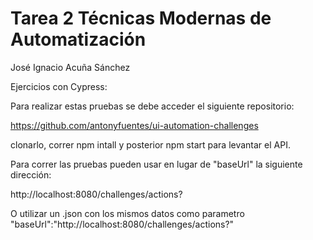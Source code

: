 
# Tarea 2 Técnicas Modernas de Automatización 

José Ignacio Acuña Sánchez

Ejercicios con Cypress:

Para realizar estas pruebas se debe acceder el siguiente repositorio:

https://github.com/antonyfuentes/ui-automation-challenges

clonarlo, correr npm intall y posterior npm start para levantar el API.

Para correr las pruebas pueden usar en lugar de "baseUrl" la siguiente dirección:

http://localhost:8080/challenges/actions?

O utilizar un .json con los mismos datos como parametro 
"baseUrl":"http://localhost:8080/challenges/actions?"


